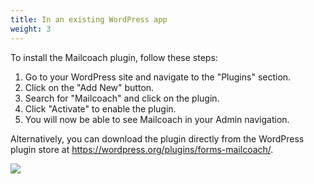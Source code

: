 ```yaml
---
title: In an existing WordPress app
weight: 3
---
```


To install the Mailcoach plugin, follow these steps:

1. Go to your WordPress site and navigate to the "Plugins" section.
2. Click on the "Add New" button.
3. Search for "Mailcoach" and click on the plugin.
4. Click "Activate" to enable the plugin.
5. You will now be able to see Mailcoach in your Admin navigation.

Alternatively, you can download the plugin directly from the WordPress plugin store at https://wordpress.org/plugins/forms-mailcoach/.

![](https://blog.mailcoach.de-fra1.upcloudobjects.com/WNYT3ePe9wh2UTVBBv103zmoXtXHqmn3JSGzQFls.png)
